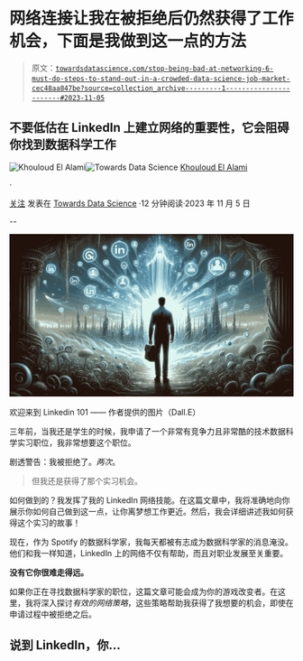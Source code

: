 # 网络连接让我在被拒绝后仍然获得了工作机会，下面是我做到这一点的方法

> 原文：[`towardsdatascience.com/stop-being-bad-at-networking-6-must-do-steps-to-stand-out-in-a-crowded-data-science-job-market-cec48aa847be?source=collection_archive---------1-----------------------#2023-11-05`](https://towardsdatascience.com/stop-being-bad-at-networking-6-must-do-steps-to-stand-out-in-a-crowded-data-science-job-market-cec48aa847be?source=collection_archive---------1-----------------------#2023-11-05)

## 不要低估在 LinkedIn 上建立网络的重要性，它会阻碍你找到数据科学工作

[](https://medium.com/@elalamik?source=post_page-----cec48aa847be--------------------------------)![Khouloud El Alami](https://medium.com/@elalamik?source=post_page-----cec48aa847be--------------------------------)[](https://towardsdatascience.com/?source=post_page-----cec48aa847be--------------------------------)![Towards Data Science](https://towardsdatascience.com/?source=post_page-----cec48aa847be--------------------------------) [Khouloud El Alami](https://medium.com/@elalamik?source=post_page-----cec48aa847be--------------------------------)

·

[关注](https://medium.com/m/signin?actionUrl=https%3A%2F%2Fmedium.com%2F_%2Fsubscribe%2Fuser%2F9c6a36490614&operation=register&redirect=https%3A%2F%2Ftowardsdatascience.com%2Fstop-being-bad-at-networking-6-must-do-steps-to-stand-out-in-a-crowded-data-science-job-market-cec48aa847be&user=Khouloud+El+Alami&userId=9c6a36490614&source=post_page-9c6a36490614----cec48aa847be---------------------post_header-----------) 发表在 [Towards Data Science](https://towardsdatascience.com/?source=post_page-----cec48aa847be--------------------------------) ·12 分钟阅读·2023 年 11 月 5 日[](https://medium.com/m/signin?actionUrl=https%3A%2F%2Fmedium.com%2F_%2Fvote%2Ftowards-data-science%2Fcec48aa847be&operation=register&redirect=https%3A%2F%2Ftowardsdatascience.com%2Fstop-being-bad-at-networking-6-must-do-steps-to-stand-out-in-a-crowded-data-science-job-market-cec48aa847be&user=Khouloud+El+Alami&userId=9c6a36490614&source=-----cec48aa847be---------------------clap_footer-----------)

--

[](https://medium.com/m/signin?actionUrl=https%3A%2F%2Fmedium.com%2F_%2Fbookmark%2Fp%2Fcec48aa847be&operation=register&redirect=https%3A%2F%2Ftowardsdatascience.com%2Fstop-being-bad-at-networking-6-must-do-steps-to-stand-out-in-a-crowded-data-science-job-market-cec48aa847be&source=-----cec48aa847be---------------------bookmark_footer-----------)![](img/feacd27d0ae321302991dcc5800a5d48.png)

欢迎来到 Linkedin 101 —— 作者提供的图片（Dall.E）

三年前，当我还是学生的时候，我申请了一个非常有竞争力且非常酷的技术数据科学实习职位，我非常想要这个职位。

剧透警告：我被拒绝了。*两次*。

> 但我还是获得了那个实习机会。

如何做到的？我发挥了我的 LinkedIn 网络技能。在这篇文章中，我将准确地向你展示你如何自己做到这一点，让你离梦想工作更近。然后，我会详细讲述我如何获得这个实习的故事！

现在，作为 Spotify 的数据科学家，我每天都被有志成为数据科学家的消息淹没。他们和我一样知道，LinkedIn 上的网络不仅有帮助，而且对职业发展至关重要。

**没有它你很难走得远。**

如果你正在寻找数据科学家的职位，这篇文章可能会成为你的游戏改变者。在这里，我将深入探讨*有效的网络策略*，这些策略帮助我获得了我想要的机会，即使在申请过程中被拒绝之后。

## 说到 LinkedIn，你…
